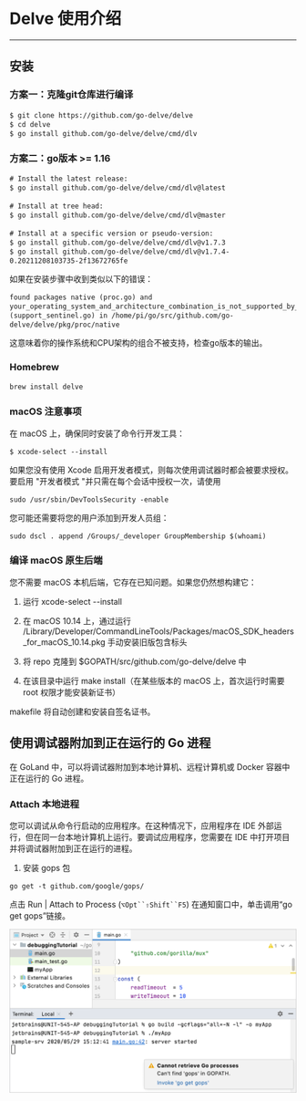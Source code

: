 # Delve 使用介绍

---

## 安装

### 方案一：克隆git仓库进行编译

```sh-session
$ git clone https://github.com/go-delve/delve
$ cd delve
$ go install github.com/go-delve/delve/cmd/dlv
```

### 方案二：go版本 >= 1.16

```sh-session
# Install the latest release:
$ go install github.com/go-delve/delve/cmd/dlv@latest

# Install at tree head:
$ go install github.com/go-delve/delve/cmd/dlv@master

# Install at a specific version or pseudo-version:
$ go install github.com/go-delve/delve/cmd/dlv@v1.7.3
$ go install github.com/go-delve/delve/cmd/dlv@v1.7.4-0.20211208103735-2f13672765fe
```

如果在安装步骤中收到类似以下的错误：

```shell
found packages native (proc.go) and your_operating_system_and_architecture_combination_is_not_supported_by_delve (support_sentinel.go) in /home/pi/go/src/github.com/go-delve/delve/pkg/proc/native
```

这意味着你的操作系统和CPU架构的组合不被支持，检查go版本的输出。   



### Homebrew

```shell
brew install delve
```

### macOS 注意事项

在 macOS 上，确保同时安装了命令行开发工具：

```shell
$ xcode-select --install
```

如果您没有使用 Xcode 启用开发者模式，则每次使用调试器时都会被要求授权。要启用 "开发者模式 "并只需在每个会话中授权一次，请使用

```shell
sudo /usr/sbin/DevToolsSecurity -enable
```

您可能还需要将您的用户添加到开发人员组：

```shell
sudo dscl . append /Groups/_developer GroupMembership $(whoami)
```

### 编译 macOS 原生后端

您不需要 macOS 本机后端，它存在已知问题。如果您仍然想构建它：

1. 运行 xcode-select --install

2. 在 macOS 10.14 上，通过运行 /Library/Developer/CommandLineTools/Packages/macOS_SDK_headers_for_macOS_10.14.pkg 手动安装旧版包含标头

3. 将 repo 克隆到 $GOPATH/src/github.com/go-delve/delve 中

4. 在该目录中运行 make install（在某些版本的 macOS 上，首次运行时需要 root 权限才能安装新证书）

makefile 将自动创建和安装自签名证书。



## 使用调试器附加到正在运行的 Go 进程

在 GoLand 中，可以将调试器附加到本地计算机、远程计算机或 Docker 容器中正在运行的 Go 进程。

### Attach 本地进程

您可以调试从命令行启动的应用程序。在这种情况下，应用程序在 IDE 外部运行，但在同一台本地计算机上运行。要调试应用程序，您需要在 IDE 中打开项目并将调试器附加到正在运行的进程。

1. 安装 gops 包

```shell
go get -t github.com/google/gops/
```

点击 Run | Attach to Process (`⌥Opt``⇧Shift``F5`) 在通知窗口中，单击调用“go get gops”链接。

![](../go_invoke_go_get_gops.png)
